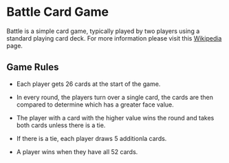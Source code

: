 # Battle Card Game

Battle is a simple card game, typically played by two 
players using a standard playing card deck. For more 
information please visit this [Wikipedia](https://en.wikipedia.org/wiki/War_(card_game)) page.

## Game Rules

* Each player gets 26 cards at the start of the game.

* In every round, the players turn over a single card, the cards are then compared to determine which has a greater face value.

* The player with a card with the higher value wins the round and takes both cards unless there is a tie.

* If there is a tie, each player draws 5 additionla cards.

* A player wins when they have all 52 cards. 